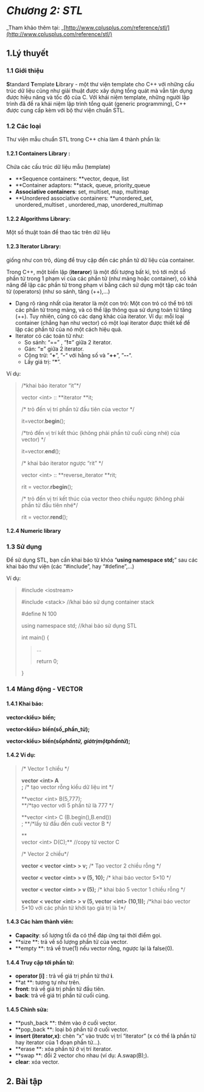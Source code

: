 # _Chương 2: STL_

_Tham khảo thêm tại: _[http://www.cplusplus.com/reference/stl/](http://www.cplusplus.com/reference/stl/)

## 1.Lý thuyết

### 1.1 Giới thiệu

**S**tandard **T**emplate **L**ibrary - một thư viện template cho C++ với những cấu trúc dữ liệu cũng như giải thuật được xây dựng tổng quát mà vẫn tận dụng được hiệu năng và tốc độ của C. Với khái niệm template, những người lập trình đã đề ra khái niệm lập trình tổng quát \(generic programming\), C++ được cung cấp kèm với bộ thư viện chuẩn STL.

### 1.2 Các loại

Thư viện mẫu chuẩn STL trong C++ chia làm 4 thành phần là:

#### 1.2.1 Containers Library :

Chứa các cấu trúc dữ liệu mẫu \(template\)

* **Sequence containers: **vector, deque, list
* **Container adaptors: **stack, queue, priority\_queue
* **Associative containers**: set, multiset, map, multimap
* **Unordered associative containers: **unordered\_set, unordered\_multiset , unordered\_map, unordered\_multimap

#### 1.2.2 Algorithms Library:

Một số thuật toán để thao tác trên dữ liệu

#### 1.2.3 Iterator Library:

giống như con trỏ, dùng để truy cập đến các phần tử dữ liệu của container.

Trong C++, một biến lặp \(**iteraror**\) là một đối tượng bất kì, trỏ tới một số phần tử trong 1 phạm vi của các phần tử \(như mảng hoặc container\), có khả năng để lặp các phần tử trong phạm vi bằng cách sử dụng một tập các toán tử \(operators\) \(như so sánh, tăng \(++\),...\)

* Dạng rõ ràng nhất của iterator là một con trỏ: Một con trỏ có thể trỏ tới các phần tử trong mảng, và có thể lặp thông qua sử dụng toán tử tăng \(++\). Tuy nhiên, cũng có các dạng khác của iterator. Ví dụ: mỗi loại container \(chẳng hạn như vector\) có một loại iterator được thiết kế để lặp các phần tử của nó một cách hiệu quả.
* Iterator có các toán tử như:
  * So sánh: “==” , “**!=**” giữa 2 iterator.
  * Gán: “**=**” giữa 2 iterator.
  * Cộng trừ: “**+**”, ”**-**“ với hằng số và ”**++**”, ”**--**“.
  * Lấy giá trị: “**\***”.

Ví dụ:

> /\*khai  báo iterator  “it”\*/
>
> vector &lt;int&gt; :: **iterator  **it;
>
> /\* trỏ  đến vị  trí phần  tử  đầu tiên  của vector \*/
>
> it=vector.**begin**\(\);
>
> /\*trỏ  đến vị trí kết  thúc \(không  phải  phần tử  cuối  cùng nhé\) của vector\)  \*/
>
> it=vector.**end**\(\);
>
> /\* khai  báo iterator ngược  “rit” \*/
>
> vector &lt;int&gt; :: **reverse\_iterator **rit;
>
> rit =  vector.**rbegin**\(\);
>
> /\* trỏ  đến vị  trí kết thúc của vector theo  chiều  ngược \(không phải  phần tử đầu tiên  nhé\*/
>
> rit =  vector.**rend**\(\);

#### 1.2.4 Numeric library

### 1.3 Sử dụng

Để sử dụng STL, bạn cần khai báo từ khóa “**using namespace std;**” sau các khai báo thư viện \(các “\#include”, hay “\#define”,...\)

Ví dụ:

> \#include &lt;iostream&gt;
>
> \#include &lt;stack&gt;       //khai  báo sử dụng container stack
>
> \#define N  100
>
> using  namespace std;  //khai báo sử dụng STL
>
> int main\(\)  {
>
> > ...
> >
> > return 0;
>
> }

### 1.4 Mảng động - VECTOR

#### 1.4.1 Khai báo:

**vector&lt;kiểu&gt; biến;**

**vector&lt;kiểu&gt; biến\(số\_phần\_tử\);**

**vector&lt;kiểu&gt; biến\(số**_**phầntử, giátrịmộtphầntử**_**\);**

#### 1.4.2 Ví dụ:

> /\*  Vector 1 chiều \*/
>
> **vector &lt;int&gt; A  
> ;** /\* tạo vector rỗng kiểu dữ liệu int \*/
>
> **vector &lt;int&gt; B\(5,777\);  
> **/\*tạo vector với 5 phần tử là 777 \*/
>
> **vector &lt;int&gt; C \(B.begin\(\),B.end\(\)\)  
> ; **/\*lấy từ đầu đến cuối vector B \*/
>
> **   
> vector &lt;int&gt; D\(C\);** //copy từ vector C
>
> /\* Vector 2 chiều\*/
>
> **vector &lt; vector &lt;int&gt; &gt; v;** /\* Tạo vector 2 chiều rỗng \*/
>
> **vector &lt; vector &lt;int&gt; &gt; v \(5,  10\);** /\* khai báo vector 5×10 \*/
>
> **vector &lt; vector &lt;int&gt; &gt;  v \(5\);** /\* khai báo 5  vector 1 chiều rỗng \*/
>
> **vector &lt; vector &lt;int&gt; &gt;  v \(5, vector &lt;int&gt; \(10,1\)\);** /\*khai báo vector 5\*10 với các phần tử khởi tạo giá trị là 1\*/

#### 1.4.3 Các hàm thành  viên:

* **Capacity**: số lượng tối đa có thể đáp ứng tại thời điểm gọi.
* **size **: trả  về số lượng  phần tử  của vector.
* **empty  **: trả  về true\(1\)  nếu vector  rỗng,  ngược lại là  false\(0\).

#### 1.4.4 Truy cập tới phần tử:

* **operator \[i\]**  : trả về giá trị phần tử thứ  **i**.
* **at **: tương tự như trên.
* **front**: trả  về giá  trị phần tử đầu tiên.
* **back**: trả  về giá trị phần  tử cuối cùng.

#### 1.4.5 Chỉnh sửa:

* **push\_back **: thêm  vào ở  cuối vector.
* **pop\_back  **: loại bỏ phần tử ở cuối vector.
* **insert \(iterator,x\)**: chèn “x”  vào trước  vị trí “iterator” \(x  có thể là  phần tử  hay iterator của 1  đoạn  phần tử…\).
* **erase **: xóa phần tử  ở  vị trí iterator.
* **swap  **: đổi 2 vector cho nhau \(ví dụ: A.swap\(B\);\).
* **clear**: xóa vector.

## 2. Bài tập



